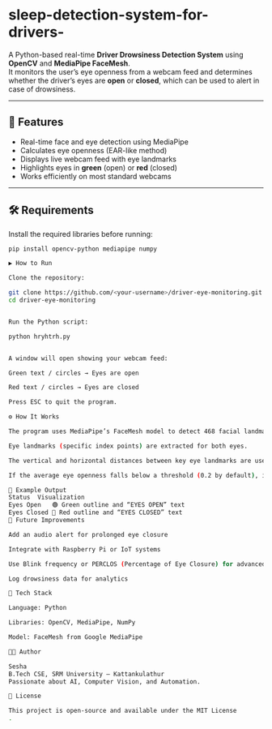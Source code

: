 # sleep-detection-system-for-drivers-

A Python-based real-time **Driver Drowsiness Detection System** using **OpenCV** and **MediaPipe FaceMesh**.  
It monitors the user’s eye openness from a webcam feed and determines whether the driver’s eyes are **open** or **closed**, which can be used to alert in case of drowsiness.

---

## 🧠 Features

- Real-time face and eye detection using MediaPipe
- Calculates eye openness (EAR-like method)
- Displays live webcam feed with eye landmarks
- Highlights eyes in **green** (open) or **red** (closed)
- Works efficiently on most standard webcams

---

## 🛠️ Requirements

Install the required libraries before running:

```bash
pip install opencv-python mediapipe numpy

▶️ How to Run

Clone the repository:

git clone https://github.com/<your-username>/driver-eye-monitoring.git
cd driver-eye-monitoring


Run the Python script:

python hryhtrh.py


A window will open showing your webcam feed:

Green text / circles → Eyes are open

Red text / circles → Eyes are closed

Press ESC to quit the program.

⚙️ How It Works

The program uses MediaPipe’s FaceMesh model to detect 468 facial landmarks.

Eye landmarks (specific index points) are extracted for both eyes.

The vertical and horizontal distances between key eye landmarks are used to estimate the Eye Aspect Ratio (EAR).

If the average eye openness falls below a threshold (0.2 by default), it is considered closed.

📸 Example Output
Status	Visualization
Eyes Open	🟢 Green outline and “EYES OPEN” text
Eyes Closed	🔴 Red outline and “EYES CLOSED” text
🚀 Future Improvements

Add an audio alert for prolonged eye closure

Integrate with Raspberry Pi or IoT systems

Use Blink frequency or PERCLOS (Percentage of Eye Closure) for advanced fatigue detection

Log drowsiness data for analytics

🧩 Tech Stack

Language: Python

Libraries: OpenCV, MediaPipe, NumPy

Model: FaceMesh from Google MediaPipe

👨‍💻 Author

Sesha
B.Tech CSE, SRM University – Kattankulathur
Passionate about AI, Computer Vision, and Automation.

🪪 License

This project is open-source and available under the MIT License
.

